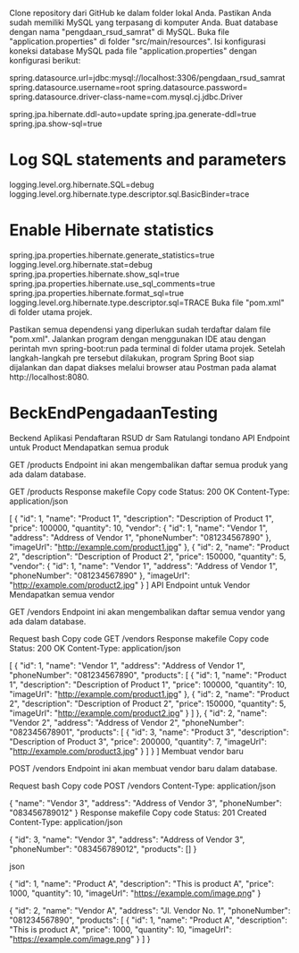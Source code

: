 Clone repository dari GitHub ke dalam folder lokal Anda.
Pastikan Anda sudah memiliki MySQL yang terpasang di komputer Anda.
Buat database dengan nama "pengdaan_rsud_samrat" di MySQL.
Buka file "application.properties" di folder "src/main/resources".
Isi konfigurasi koneksi database MySQL pada file "application.properties" dengan konfigurasi berikut:


spring.datasource.url=jdbc:mysql://localhost:3306/pengdaan_rsud_samrat
spring.datasource.username=root
spring.datasource.password=
spring.datasource.driver-class-name=com.mysql.cj.jdbc.Driver

spring.jpa.hibernate.ddl-auto=update
spring.jpa.generate-ddl=true
spring.jpa.show-sql=true

# Log SQL statements and parameters
logging.level.org.hibernate.SQL=debug
logging.level.org.hibernate.type.descriptor.sql.BasicBinder=trace

# Enable Hibernate statistics
spring.jpa.properties.hibernate.generate_statistics=true
logging.level.org.hibernate.stat=debug
spring.jpa.properties.hibernate.show_sql=true
spring.jpa.properties.hibernate.use_sql_comments=true
spring.jpa.properties.hibernate.format_sql=true
logging.level.org.hibernate.type.descriptor.sql=TRACE
Buka file "pom.xml" di folder utama projek.


Pastikan semua dependensi yang diperlukan sudah terdaftar dalam file "pom.xml".
Jalankan program dengan menggunakan IDE atau dengan perintah mvn spring-boot:run pada terminal di folder utama projek.
Setelah langkah-langkah pre tersebut dilakukan, program Spring Boot siap dijalankan dan dapat diakses melalui browser atau Postman pada alamat http://localhost:8080.



# BeckEndPengadaanTesting
Beckend Aplikasi Pendaftaran RSUD dr Sam Ratulangi tondano
API Endpoint untuk Product Mendapatkan semua produk

GET /products
Endpoint ini akan mengembalikan daftar semua produk yang ada dalam database.


GET /products
Response
makefile
Copy code
Status: 200 OK
Content-Type: application/json

[
    {
        "id": 1,
        "name": "Product 1",
        "description": "Description of Product 1",
        "price": 100000,
        "quantity": 10,
        "vendor": {
            "id": 1,
            "name": "Vendor 1",
            "address": "Address of Vendor 1",
            "phoneNumber": "081234567890"
        },
        "imageUrl": "http://example.com/product1.jpg"
    },
    {
        "id": 2,
        "name": "Product 2",
        "description": "Description of Product 2",
        "price": 150000,
        "quantity": 5,
        "vendor": {
            "id": 1,
            "name": "Vendor 1",
            "address": "Address of Vendor 1",
            "phoneNumber": "081234567890"
        },
        "imageUrl": "http://example.com/product2.jpg"
    }
]
API Endpoint untuk Vendor
Mendapatkan semua vendor

GET /vendors
Endpoint ini akan mengembalikan daftar semua vendor yang ada dalam database.

Request
bash
Copy code
GET /vendors
Response
makefile
Copy code
Status: 200 OK
Content-Type: application/json

[
    {
        "id": 1,
        "name": "Vendor 1",
        "address": "Address of Vendor 1",
        "phoneNumber": "081234567890",
        "products": [
            {
                "id": 1,
                "name": "Product 1",
                "description": "Description of Product 1",
                "price": 100000,
                "quantity": 10,
                "imageUrl": "http://example.com/product1.jpg"
            },
            {
                "id": 2,
                "name": "Product 2",
                "description": "Description of Product 2",
                "price": 150000,
                "quantity": 5,
                "imageUrl": "http://example.com/product2.jpg"
            }
        ]
    },
    {
        "id": 2,
        "name": "Vendor 2",
        "address": "Address of Vendor 2",
        "phoneNumber": "082345678901",
        "products": [
            {
                "id": 3,
                "name": "Product 3",
                "description": "Description of Product 3",
                "price": 200000,
                "quantity": 7,
                "imageUrl": "http://example.com/product3.jpg"
            }
        ]
    }
]
Membuat vendor baru

POST /vendors
Endpoint ini akan membuat vendor baru dalam database.

Request
bash
Copy code
POST /vendors
Content-Type: application/json

{
    "name": "Vendor 3",
    "address": "Address of Vendor 3",
    "phoneNumber": "083456789012"
}
Response
makefile
Copy code
Status: 201 Created
Content-Type: application/json

{
    "id": 3,
    "name": "Vendor 3",
    "address": "Address of Vendor 3",
    "phoneNumber": "083456789012",
    "products": []
}

json

{
    "id": 1,
    "name": "Product A",
    "description": "This is product A",
    "price": 1000,
    "quantity": 10,
    "imageUrl": "https://example.com/image.png"
}


{
    "id": 2,
    "name": "Vendor A",
    "address": "Jl. Vendor No. 1",
    "phoneNumber": "081234567890",
    "products": [
        {
            "id": 1,
            "name": "Product A",
            "description": "This is product A",
            "price": 1000,
            "quantity": 10,
            "imageUrl": "https://example.com/image.png"
        }
    ]
}
